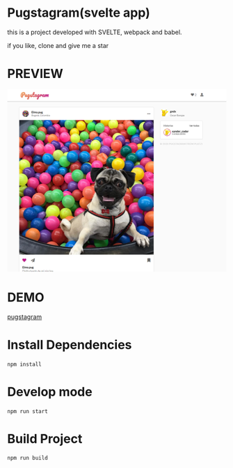 # Pugstagram(svelte app)

this is a project developed with SVELTE, webpack and babel.

if you like, clone and give me a star

# PREVIEW

![](/preview.png)

# DEMO

[pugstagram](https://pugstagramer.netlify.app)

# Install Dependencies

```
npm install
```

# Develop mode

```
npm run start
```

# Build Project

```
npm run build
```

